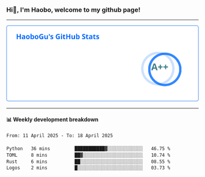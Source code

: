 <!--<h2 align="center"> Hi👋, I'm Haobo, welcome to my github page! </h2>-->
### Hi👋, I'm Haobo, welcome to my github page!
-------

<img href="https://github.com/HaoboGu" src="assets/stats.svg" alt="github stats" /> 

-------

#### 📊 **Weekly development breakdown**
<!--START_SECTION:waka-->

```txt
From: 11 April 2025 - To: 18 April 2025

Python   36 mins         ███████████▓░░░░░░░░░░░░░   46.75 %
TOML     8 mins          ██▓░░░░░░░░░░░░░░░░░░░░░░   10.74 %
Rust     6 mins          ██░░░░░░░░░░░░░░░░░░░░░░░   08.55 %
Logos    2 mins          █░░░░░░░░░░░░░░░░░░░░░░░░   03.73 %
```

<!--END_SECTION:waka-->
<!--
backup url: https://github-readme-status-dusky-ten.vercel.app/api?username=HaoboGu&count_private=true&show_icons=true&theme=transparent&border_color=2f80ed
-->
<!--
**HaoboGu/HaoboGu** is a ✨ _special_ ✨ repository because its `README.md` (this file) appears on your GitHub profile.

Here are some ideas to get you started:

- 🔭 I’m currently working on AI-assisted programming tools
- 🌱 I’m currently learning ...
- 👯 I’m looking to collaborate on ...
- 🤔 I’m looking for help with ...
- 💬 Ask me about ...
- 📫 How to reach me: ...
- 😄 Pronouns: ...
- ⚡ Fun fact: ...
-->
